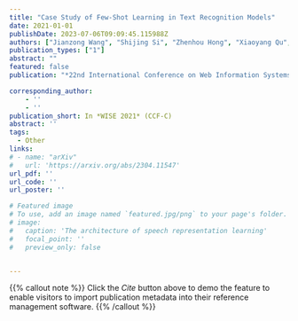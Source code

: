 ```yaml
---
title: "Case Study of Few-Shot Learning in Text Recognition Models"
date: 2021-01-01
publishDate: 2023-07-06T09:09:45.115988Z
authors: ["Jianzong Wang", "Shijing Si", "Zhenhou Hong", "Xiaoyang Qu", "Xinghua Zhu", "Jing Xiao"]
publication_types: ["1"]
abstract: ""
featured: false
publication: "*22nd International Conference on Web Information Systems Engineering*"

corresponding_author:
    - ''
    - ''
publication_short: In *WISE 2021* (CCF-C)
abstract: ''
tags:
  - Other
links:
# - name: "arXiv"
#   url: 'https://arxiv.org/abs/2304.11547'
url_pdf: ''
url_code: ''
url_poster: ''

# Featured image
# To use, add an image named `featured.jpg/png` to your page's folder.
# image:
#   caption: 'The architecture of speech representation learning'
#   focal_point: ''
#   preview_only: false


---
```


{{% callout note %}}
Click the _Cite_ button above to demo the feature to enable visitors to import publication metadata into their reference management software.
{{% /callout %}}



